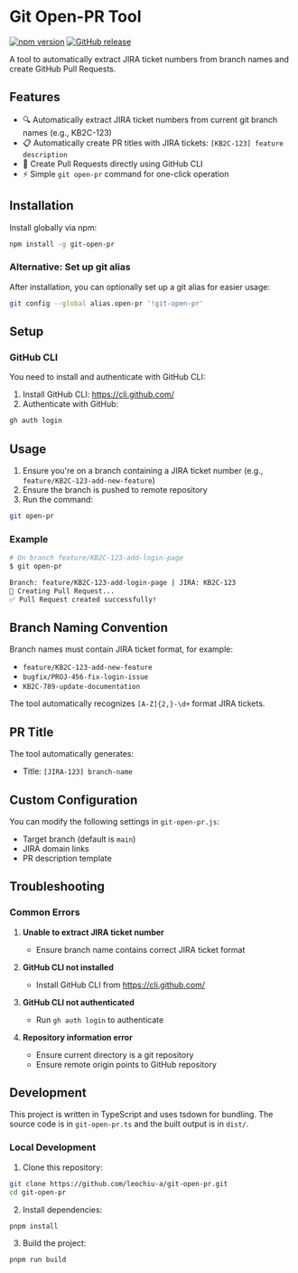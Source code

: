 # Git Open-PR Tool

[![npm version](https://badge.fury.io/js/git-open-pr.svg)](https://badge.fury.io/js/git-open-pr)
[![GitHub release](https://img.shields.io/github/release/leochiu-a/git-open-pr.svg)](https://github.com/leochiu-a/git-open-pr/releases)

A tool to automatically extract JIRA ticket numbers from branch names and create GitHub Pull Requests.

## Features

- 🔍 Automatically extract JIRA ticket numbers from current git branch names (e.g., KB2C-123)
- 📋 Automatically create PR titles with JIRA tickets: `[KB2C-123] feature description`
- 🚀 Create Pull Requests directly using GitHub CLI
- ⚡ Simple `git open-pr` command for one-click operation

## Installation

Install globally via npm:

```bash
npm install -g git-open-pr
```

### Alternative: Set up git alias

After installation, you can optionally set up a git alias for easier usage:

```bash
git config --global alias.open-pr '!git-open-pr'
```

## Setup

### GitHub CLI

You need to install and authenticate with GitHub CLI:

1. Install GitHub CLI: https://cli.github.com/
2. Authenticate with GitHub:

```bash
gh auth login
```

## Usage

1. Ensure you're on a branch containing a JIRA ticket number (e.g., `feature/KB2C-123-add-new-feature`)
2. Ensure the branch is pushed to remote repository
3. Run the command:

```bash
git open-pr
```

### Example

```bash
# On branch feature/KB2C-123-add-login-page
$ git open-pr

Branch: feature/KB2C-123-add-login-page | JIRA: KB2C-123
🚀 Creating Pull Request...
✅ Pull Request created successfully!
```

## Branch Naming Convention

Branch names must contain JIRA ticket format, for example:
- `feature/KB2C-123-add-new-feature`
- `bugfix/PROJ-456-fix-login-issue`
- `KB2C-789-update-documentation`

The tool automatically recognizes `[A-Z]{2,}-\d+` format JIRA tickets.

## PR Title

The tool automatically generates:
- Title: `[JIRA-123] branch-name`

## Custom Configuration

You can modify the following settings in `git-open-pr.js`:
- Target branch (default is `main`)
- JIRA domain links
- PR description template

## Troubleshooting

### Common Errors

1. **Unable to extract JIRA ticket number**
   - Ensure branch name contains correct JIRA ticket format

2. **GitHub CLI not installed**
   - Install GitHub CLI from https://cli.github.com/

3. **GitHub CLI not authenticated**
   - Run `gh auth login` to authenticate

4. **Repository information error**
   - Ensure current directory is a git repository
   - Ensure remote origin points to GitHub repository

## Development

This project is written in TypeScript and uses tsdown for bundling. The source code is in `git-open-pr.ts` and the built output is in `dist/`.

### Local Development

1. Clone this repository:
```bash
git clone https://github.com/leochiu-a/git-open-pr.git
cd git-open-pr
```

2. Install dependencies:
```bash
pnpm install
```

3. Build the project:
```bash
pnpm run build
```
